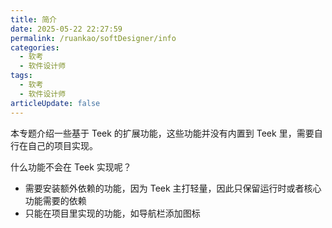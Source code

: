 ```yaml
---
title: 简介
date: 2025-05-22 22:27:59
permalink: /ruankao/softDesigner/info
categories:
  - 软考
  - 软件设计师
tags:
  - 软考
  - 软件设计师
articleUpdate: false
---
```


本专题介绍一些基于 Teek 的扩展功能，这些功能并没有内置到 Teek 里，需要自行在自己的项目实现。

什么功能不会在 Teek 实现呢？

- 需要安装额外依赖的功能，因为 Teek 主打轻量，因此只保留运行时或者核心功能需要的依赖
- 只能在项目里实现的功能，如导航栏添加图标
